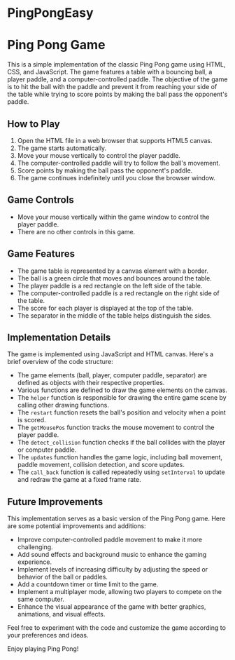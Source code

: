 # PingPongEasy
# Ping Pong Game

This is a simple implementation of the classic Ping Pong game using HTML, CSS, and JavaScript. The game features a table with a bouncing ball, a player paddle, and a computer-controlled paddle. The objective of the game is to hit the ball with the paddle and prevent it from reaching your side of the table while trying to score points by making the ball pass the opponent's paddle.

## How to Play

1. Open the HTML file in a web browser that supports HTML5 canvas.
2. The game starts automatically.
3. Move your mouse vertically to control the player paddle.
4. The computer-controlled paddle will try to follow the ball's movement.
5. Score points by making the ball pass the opponent's paddle.
6. The game continues indefinitely until you close the browser window.

## Game Controls

- Move your mouse vertically within the game window to control the player paddle.
- There are no other controls in this game.

## Game Features

- The game table is represented by a canvas element with a border.
- The ball is a green circle that moves and bounces around the table.
- The player paddle is a red rectangle on the left side of the table.
- The computer-controlled paddle is a red rectangle on the right side of the table.
- The score for each player is displayed at the top of the table.
- The separator in the middle of the table helps distinguish the sides.

## Implementation Details

The game is implemented using JavaScript and HTML canvas. Here's a brief overview of the code structure:

- The game elements (ball, player, computer paddle, separator) are defined as objects with their respective properties.
- Various functions are defined to draw the game elements on the canvas.
- The `helper` function is responsible for drawing the entire game scene by calling other drawing functions.
- The `restart` function resets the ball's position and velocity when a point is scored.
- The `getMousePos` function tracks the mouse movement to control the player paddle.
- The `detect_collision` function checks if the ball collides with the player or computer paddle.
- The `updates` function handles the game logic, including ball movement, paddle movement, collision detection, and score updates.
- The `call_back` function is called repeatedly using `setInterval` to update and redraw the game at a fixed frame rate.

## Future Improvements

This implementation serves as a basic version of the Ping Pong game. Here are some potential improvements and additions:

- Improve computer-controlled paddle movement to make it more challenging.
- Add sound effects and background music to enhance the gaming experience.
- Implement levels of increasing difficulty by adjusting the speed or behavior of the ball or paddles.
- Add a countdown timer or time limit to the game.
- Implement a multiplayer mode, allowing two players to compete on the same computer.
- Enhance the visual appearance of the game with better graphics, animations, and visual effects.

Feel free to experiment with the code and customize the game according to your preferences and ideas.

Enjoy playing Ping Pong!
